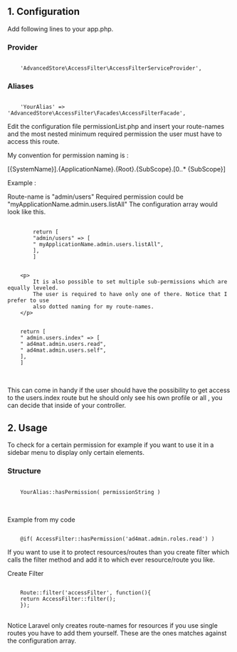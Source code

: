 <h2>1. Configuration</h2>

<p>
    Add following lines to your app.php.
</p>

<h3>Provider</h3>
<code>
    'AdvancedStore\AccessFilter\AccessFilterServiceProvider',
</code>

<h3>Aliases</h3>
        <pre>
<code>
    'YourAlias' => 'AdvancedStore\AccessFilter\Facades\AccessFilterFacade',
</code></pre>

<p>
    Edit the configuration file permissionList.php and insert your
    route-names and the most nested minimum required permission the user
    must have to access this route.
</p>

<p>
    My convention for permission naming is :
</p>

[{SystemName}].{ApplicationName}.{Root}.{SubScope}.[0..* {SubScope}]
<p>
    Example :
</p>
<p>
    Route-name is "admin/users"
    Required permission could be "myApplicationName.admin.users.listAll"
    The configuration array would look like this.
</p>
<pre>
    <code>
        return [
        "admin/users" => [
        " myApplicationName.admin.users.listAll",
        ],
        ]
    </code>
</pre>


        <p>
            It is also possible to set multiple sub-permissions which are equally leveled.
            The user is required to have only one of there. Notice that I prefer to use
            also dotted naming for my route-names.
        </p>
<pre>
<code>
    return [
    " admin.users.index" => [
    " ad4mat.admin.users.read",
    " ad4mat.admin.users.self",
    ],
    ]
</code>
    </pre>
<p>
    This can come in handy if the user should have the possibility to get
    access to the users.index route but he should only see his own profile or all
    , you can decide that inside of your controller.
</p>
<h2>2. Usage</h2>
<p>
    To check for a certain permission for example if you want to use it in a
    sidebar menu to display only certain elements.
</p>

<h3>Structure</h3>
<pre>
<code>
    YourAlias::hasPermission( permissionString )
</code>
    </pre>

Example from my code

<code>
    @if( AccessFilter::hasPermission('ad4mat.admin.roles.read') )
</code>

<p>
    If you want to use it to protect resources/routes than you create filter which
    calls the filter method and add it to which ever resource/route you like.
</p>

<p>Create Filter</p>
        <pre>
<code>
    Route::filter('accessFilter', function(){
    return AccessFilter::filter();
    });
</code>
</pre>
<p>
    Notice Laravel only creates route-names for resources if you use single routes
    you have to add them yourself. These are the ones matches against the configuration array.
</p>